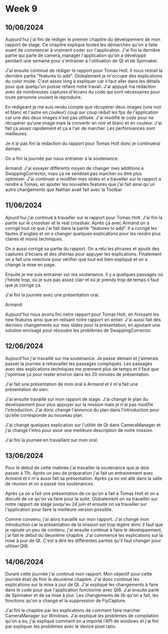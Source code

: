 # Week 9

## 10/06/2024

Aujourd'hui j'ai fini de rédiger le premier chapitre du dévelopement de mon rapport de stage. Ce chapitre explique toutes les démarches qu'on a faite avant de commencer à vraiment coder sur l'application. J'ai fini la dernière partie qui parle de camera_manager l'application qu'on a développé pendant une semaine pour s'entrainer à l'utilisation de Qt et de Spinnaker.

J'ai ensuite continué de rédiger le rapport pour Tomas Holt. Il nous restait la dernière partie "features to add". Globalement je m'occupe des explications du color mode. C'est assez long à expliquer car il faut aller dans les détails pour que quelqu'un puisse refaire notre travail. J'ai appuyé ma rédaction avec de nombreuses captures d'écrans du code qui sont nécessaires pour toute personne voulant le reproduire.

En rédigeant je me suis rendu compte que récupérer deux images (une noir et blanc et l'autre en couleur) coup sur coup réduit les fps de l'application car une des deux images n'est pas utilisée. J'ai modifié le code pour ne récupérer qu'une image mais la convertir en noir et blanc et en couleur. J'ai fait ça assez rapidement et ça a l'air de marcher. Les performances sont meilleures.

Je n'ai pas fini la rédaction du rapport pour Tomas Holt donc je continuerai demain.

On a fini la journée par nous entrainer à la soutenance.

Armand:
J'ai essayer différents moyen de changer mes additions a SwappingCorrector, mais ça ne semblait pas marcher ou être plus optimiser.
J'ai continuer a modifier mes slides et a travailler sur le rapport a rendre a Tomas, en ajouter les nouvelles features que j'ai fait ainsi qu'un autre changements que Nathan avait fait avec la Toolbar


## 11/06/2024

Ajourd'hui j'ai continué à travailler sur le rapport pour Tomas Holt. J'ai fini la partie sur le crosshair et le real crosshair. Après ça avec Armand on a corrigé tout ce que j'ai fait dans la partie "features to add". Il a corrigé les fautes d'anglais et on a changer quelques explications pour les rendre plus claires et moins techniques.

On a aussi corrigé sa partie du rapport. On a relu les phrases et ajouté des captures d'écrans et des shémas pour appuyer les explications.
Finalement on a fait une relecture pour vérifier que tout est bien expliqué et on a changé la mise en page.

Ensuite je me suis entrainer sur ma soutenance. Il y a quelques passages où j'hésite trop, où je suis pas assez clair et où je prends trop de temps il faut que je corrige ça.

J'ai fini la journée avec une présentation oral.

Armand:

Aujourd'hui nous avons fini notre rapport pour Tomas Holt, en finissant les new features ainsi que en relisant notre rapport en entier. J'ai aussi fait des derniers changements sur mes slides pour la présentation, en ajoutant une solution envisagé pour résoudre les problèmes de SwappingCorrector.


## 12/06/2024

Aujourd'hui j'ai travaillé sur ma soutenance. Je passe demain et j'aimerais passer la journée à retravailler les passages compliqués. Les passages avec des explications techniques me prennent plus de temps et il faut que j'optimise ça pour rester environ dans les 20 minutes de présentation.

J'ai fait une présentation de mon oral à Armand et il m'a fait une présentation du sien.

J'ai ensuite travaillé sur mon rapport de stage. J'ai changé le plan du developement pour plus appuyer sur la mission mais je n'ai pas modifié l'introduction. J'ai donc changé l'annonce du plan dans l'introduction pour qu'elle corresponde au nouveau plan.

J'ai changé quelques explication sur l'utilité de Qt dans CameraManager et j'ai changé l'intro pour avoir une meilleure description de notre mission.

J'ai fini la journée en travaillant sur mon oral.

## 13/06/2024

Pour le debut de cette matinée j'ai travailler la soutenance que je dois passer à 11h. Après un peu de préparation j'ai fait un entrainement avec Armand et il m'a aussi fait sa présentation. Après ça on est allé dans la salle de réunion et on a passé nos soutenances.

Après ça on a fait une présentation de ce qu'on a fait à Tomas Holt et on a discuté de ce qu'on va faire pour la suite. Globalement on va travailler sur notre rapport de stage jusqu'au 24 juin et ensuite on va travailler sur l'application pour faire la meilleure version possible.

Comme convenu, j'ai alors travaillé sur mon rapport. J'ai changé mon introduction car la présentation de la mission est trop légère donc il faut que je rajoute un peu de contenu. j'ai ensuite continué à faire le développement, j'ai fait le début du deuxième chapitre. J'ai commencé les explications sur la mise à jour de Qt. C'est à dire les différentes parties qu'il faut changer pour utiliser Qt6.

## 14/06/2024

Durant cette journée j'ai continué mon rapport. Mon objectif pour cette journée était de finir le deuxième chapitre. J'ai donc continué les explications sur la mise à jour de Qt. J'ai expliqué les changements à faire dans le code pour que l'application fonctionne avec Qt6. J'ai ensuite parlé de Spinnaker et de sa mise à jour. Les changements de lib qu'on a fait, les fonctions qu'on a changé et la suppression de FlyCapture.

J'ai fini le chapitre par les explications de comment faire marcher CameraManager sur Windows. J'ai expliqué les problèmes de compilation qu'on a eu, j'ai expliqué comment on a importé l'API de windows et j'ai fini par expliquer les problèmes avec le device pixel ratio.